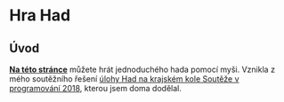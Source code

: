 # Hra Had
## Úvod
[**Na této stránce**](https://generalmimon.github.io/snake-game/index.html) můžete hrát jednoduchého hada pomocí myši. Vznikla z mého soutěžního řešení [úlohy Had na krajském kole Soutěže v programování 2018](https://soutez.github.io/2018/kk/soutezici/web/zadani.html#had), kterou jsem doma dodělal.
